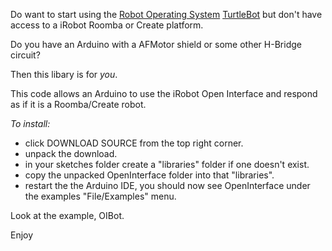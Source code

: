 Do want to start using the [Robot Operating System](http://www.ROS.org/) [TurtleBot](http://www.turtlebot.com/) but don't have access
to a iRobot Roomba or Create platform.

Do you have an Arduino with a AFMotor shield or some other H-Bridge circuit?

Then this libary is for *you*.

This code allows an Arduino to use the iRobot Open Interface and respond as if it is a Roomba/Create robot.

*To install:*

* click DOWNLOAD SOURCE from the top right corner.
* unpack the download.
* in your sketches folder create a "libraries" folder if one doesn't exist.
* copy the unpacked OpenInterface folder into that "libraries".
* restart the the Arduino IDE, you should now see OpenInterface under the examples "File/Examples" menu.  
 
Look at the example, OIBot.

Enjoy